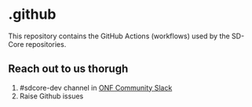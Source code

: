 <!--
SPDX-FileCopyrightText: 2025 Intel Corporation

SPDX-License-Identifier: Apache-2.0
-->

# .github
This repository contains the GitHub Actions (workflows) used by the SD-Core
repositories.

## Reach out to us thorugh

1. #sdcore-dev channel in [ONF Community Slack](https://onf-community.slack.com/)
2. Raise Github issues
